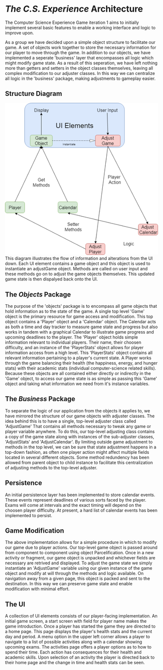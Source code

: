# _The C.S. Experience_ Architecture

The Computer Science Experience Game iteration 1 aims to initially implement several basic features to enable a working interface and logic to improve upon.

As a group we have decided upon a simple object structure to facilitate our game. A set of objects work together to store the necessary information for our player to move through the game. In addition to our objects, we have implemented a seperate 'business' layer that encompasses all logic which might modify game state. As a result of this seperation, we have left nothing more than getters and setters in the object classes themselves, leaving all complex modification to our adjuster classes. In this way we can centralize all logic in the 'business' package, making adjustments to gameplay easier.

## Structure Diagram
![Structure](structure.png)
This diagram illustrates the flow of information and alterations from the UI down. Each UI element contains a game object and this object is used to instantiate an adjustGame object. Methods are called on user input and these methods go on to adjust the game objects themselves. This updated game state is then dispalyed back onto the UI.

## The _Objects_ Package
The purpose of the 'objects' package is to encompass all game objects that hold information as to the state of the game. A single top level 'Game' object is the primary resource for game access and modification. This top object contains a 'Player' object and a 'Calendar' object. The Calendar acts as both a time and day tracker to measure game state and progress but also works in tandem with a graphical Calendar to illustrate game progress and upcoming deadlines to the player. The 'Player' object holds simple information relevant to individual players. Their name, their choosen difficulty, and an instance of the 'PlayerStats' object allows for player information access from a high level. This 'PlayerStats' object contains all relevant information pertaining to a player's current state. A Player works through the game balancing their health (the happiness, energy, and hunger stats) with their academic stats (individual computer-science related skills). Because these objects are all contained either directly or indirectly in the 'Game' object, to access our game state is as simple as passing this 'Game' object and taking what information we need from it's instance variables.

## The _Business_ Package
To separate the logic of our application from the objects it applies to, we have mirrored the structure of our game objects with adjuster classes. The idea behind this is to have a single, top-level adjuster class called 'AdjustGame' That contains all methods necessary to tweak any game or player variable anywhere. To do this, our top-level adjusting class contains a copy of the game state along with instances of the sub-adjuster classes, 'AdjustStats' and 'AdjustCalendar'. By limiting outside game adjustment to methods in the top level, we can be sure that state adjustment happens in a top-down fashion, as often one player action might affect multiple fields located in several different objects. Some method redundency has been allowed from parent object to child instance to facilitate this centralization of adjusting methods to the top-level adjuster.

## Persistence 
An initial persistence layer has been implemented to store calendar events. These events represent deadlines of various sorts faced by the player. Exams will come at intervals and the exact timing will depend on the choosen player difficulty. At present, a hard list of calendar events has been implemented to persist.

## Game Modification
The above implementation allows for a simple procedure in which to modify our game due to player actions. Our top-level game object is passed around from component to component using object Parcelification. Once in a new activity or fragment, our game object is unpacked and whichever fields are necessary are retrived and displayed. To adjust the game state we simply instantiate an 'AdjustGame' variable using our given instance of the game object and modify at will through the methods and logic available. On navigation away from a given page, this object is packed and sent to the destination. In this way we can preserve game state and enable modification with minimal effort.

## The UI
A collection of UI elements consists of our player-facing implementation. An initial game screen, a start screen with field for player name makes the game introduction. Once a player has started the game they are directed to a home page. This page displays the player's health stats and the current day and period. A menu option in the upper left corner allows a player to navigate to a list of possible activities along with a calendar showing upcoming exams. The activities page offers a player options as to how to spend their time. Each action has consequences for their health and academic skills. Upon selection of an activity the player is directed back to their home page and the change in time and health stats can be seen.
